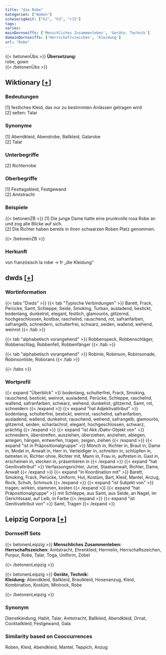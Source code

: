 ```yaml
---
title: "die Robe"
kategorien: ["Nomen"]
schwierigkeit: ["k2", "h3", "r15"]
tags:
series:
mainDornseiffs: ['Menschliches Zusammenleben', 'Geräte, Technik']
domainDornseiffs: ['Herrschaftszeichen', 'Kleidung']
url: "Robe"
---
```


{{< betonenÜbs >}}
**Übersetzung:**  
robe, gown  
{{< /betonenÜbs >}}

## Wiktionary [[+](https://de.wiktionary.org/wiki/Robe)]

### Bedeutungen
[1] festliches Kleid, das nur zu bestimmten Anlässen getragen wird  
[2] selten: Talar  

### Synonyme
[1] Abendkleid, Abendrobe, Ballkleid, Galarobe  
[2] Talar  

### Unterbegriffe
[2] Richterrobe  

### Oberbegriffe
[1] Festtagskleid, Festgewand  
[2] Amtstracht  

### Beispiele
{{< betonenZB >}}
[1] Die junge Dame hatte eine prunkvolle rosa Robe an und zog alle Blicke auf sich.  
[2] Die Richter haben bereits in ihren schwarzen Roben Platz genommen.  

{{< /betonenZB >}}
### Herkunft
von französisch la robe → fr „die Kleidung“  



## dwds [[+](https://www.dwds.de/wb/Robe)]

### Wortinformation
{{< tabs "Dwds" >}}
{{< tab "Typische Verbindungen" >}}
Barett, Frack, Perücke, Samt, Schleppe, Seide, Smoking, Turban, ausladend, bestickt, bodenlang, dunkelrot, elegant, festlich, glamourös, glitzernd, hochgeschlossen, kostbar, raschelnd, rauschend, rot, safranfarben, safrangelb, schneidern, schulterfrei, schwarz, seiden, wallend, wehend, weinrot
{{< /tab >}}

{{< tab "alphabetisch vorangehend" >}}
Robbenspeck, Robbenschläger, Robbenschlag, Robbenfell, Robbenfänger
{{< /tab >}}

{{< tab "alphabetisch vorangehend" >}}
Robinie, Robinson, Robinsonade, Robinsonliste, Roborans
{{< /tab >}}

{{< /tabs >}}

### Wortprofil
{{< expand "Überblick" >}} bodenlang, schulterfrei, Frack, Smoking, rauschend, bestickt, weinrot, ausladend, Perücke, Schleppe, raschelnd, wallend, safranfarben, schwarz, wehend, dunkelrot, glitzernd, Samt, rot, schneidern {{< /expand >}}
{{< expand "hat Adjektivattribut" >}} bodenlang, schulterfrei, bestickt, weinrot, raschelnd, safranfarben, ausladend, wallend, dunkelrot, rauschend, wehend, safrangelb, glamourös, glitzernd, seiden, scharlachrot, elegant, hochgeschlossen, schwarz, prächtig {{< /expand >}}
{{< expand "ist Akk./Dativ-Objekt von" >}} schneidern, überstreifen, ausziehen, überziehen, anziehen, ablegen, anlegen, hängen, entwerfen, tragen, zeigen, ziehen {{< /expand >}}
{{< expand "ist in Präpositionalgruppe" >}} Mönch in, Richter in, Braut in, Dame in, Model in, Anwalt in, Herr in, Verteidiger in, schreiten in, schlüpfen in, betreten in, Richter ohne, Richter mit, Mann in, Frau in, auftreten in, Gast in, erscheinen in, stecken in, präsentieren in {{< /expand >}}
{{< expand "hat Genitivattribut" >}} Verfassungsrichter, Jurist, Staatsanwalt, Richter, Dame, Anwalt {{< /expand >}}
{{< expand "in Koordination mit" >}} Barett, Smoking, Frack, Perücke, Uniform, Hut, Kostüm, Bart, Kleid, Mantel, Anzug, Rock, Schuh, Schmuck {{< /expand >}}
{{< expand "ist Subjekt von" >}} tragen, wirken, stammen, kosten {{< /expand >}}
{{< expand "hat Präpositionalgruppe" >}} mit Schleppe, aus Samt, aus Seide, an Nagel, im Gerichtssaal, auf Leib, in Farbe {{< /expand >}}
{{< expand "ist Genitivattribut von" >}} Samt, Tragen {{< /expand >}}

## Leipzig Corpora [[+](https://corpora.uni-leipzig.de/en/res?word=Robe&corpusId=deu_newscrawl-public_2018)]

### Dornseiff Sets
{{< betonenLeipzig >}}
**Menschliches Zusammenleben:**  
**Herrschaftszeichen:** Amtstracht, Ehrenkleid, Hermelin, Herrschaftszeichen, Purpur, Robe, Talar, Toga, Uniform, Zobel  

{{< /betonenLeipzig >}}


{{< betonenLeipzig >}}
**Geräte, Technik:**  
**Kleidung:** Abendkleid, Ballkleid, Brautkleid, Hosenanzug, Kleid, Kombination, Kostüm, Minirock, Robe  

{{< /betonenLeipzig >}}

### Synonym
Dienstkleidung, Habit, Talar, Amtstracht, Ballkleid, Abendkleid, Ornat, Cocktailkleid, Festgewand, Gala


### Similarity based on Cooccurrences
Roben, Kleid, Abendkleid, Mantel, Teppich, Anzug

